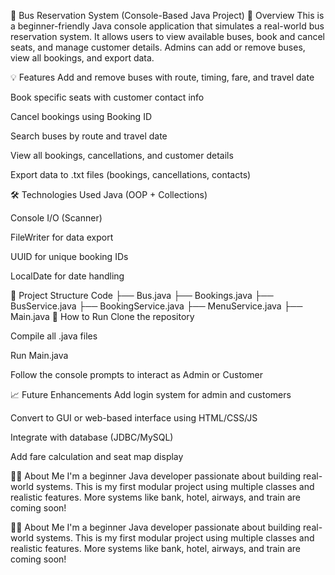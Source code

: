 🚌 Bus Reservation System (Console-Based Java Project)
📌 Overview
This is a beginner-friendly Java console application that simulates a real-world bus reservation system. It allows users to view available buses, book and cancel seats, and manage customer details. Admins can add or remove buses, view all bookings, and export data.

💡 Features
Add and remove buses with route, timing, fare, and travel date

Book specific seats with customer contact info

Cancel bookings using Booking ID

Search buses by route and travel date

View all bookings, cancellations, and customer details

Export data to .txt files (bookings, cancellations, contacts)

🛠️ Technologies Used
Java (OOP + Collections)

Console I/O (Scanner)

FileWriter for data export

UUID for unique booking IDs

LocalDate for date handling

📁 Project Structure
Code
├── Bus.java
├── Bookings.java
├── BusService.java
├── BookingService.java
├── MenuService.java
├── Main.java
🚀 How to Run
Clone the repository

Compile all .java files

Run Main.java

Follow the console prompts to interact as Admin or Customer

📈 Future Enhancements
Add login system for admin and customers

Convert to GUI or web-based interface using HTML/CSS/JS

Integrate with database (JDBC/MySQL)

Add fare calculation and seat map display

🙋‍♂️ About Me
I'm a beginner Java developer passionate about building real-world systems. This is my first modular project using multiple classes and realistic features. More systems like bank, hotel, airways, and train are coming soon!

🙋‍♂️ About Me
I'm a beginner Java developer passionate about building real-world systems. This is my first modular project using multiple classes and realistic features. More systems like bank, hotel, airways, and train are coming soon!
